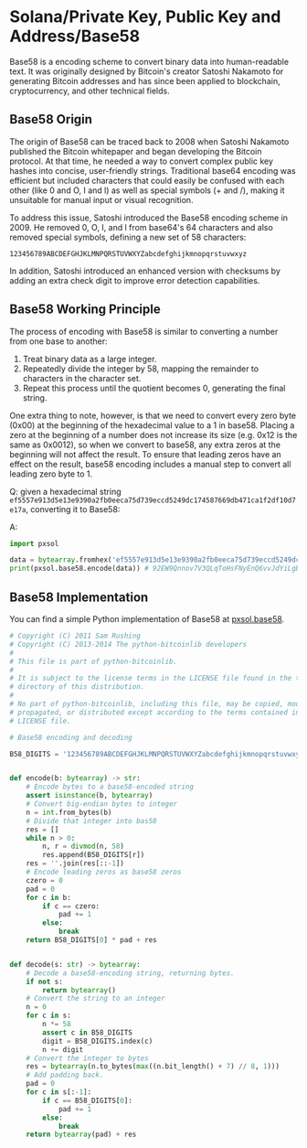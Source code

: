 # Solana/Private Key, Public Key and Address/Base58

Base58 is a encoding scheme to convert binary data into human-readable text. It was originally designed by Bitcoin's creator Satoshi Nakamoto for generating Bitcoin addresses and has since been applied to blockchain, cryptocurrency, and other technical fields.

## Base58 Origin

The origin of Base58 can be traced back to 2008 when Satoshi Nakamoto published the Bitcoin whitepaper and began developing the Bitcoin protocol. At that time, he needed a way to convert complex public key hashes into concise, user-friendly strings. Traditional base64 encoding was efficient but included characters that could easily be confused with each other (like 0 and O, I and l) as well as special symbols (+ and /), making it unsuitable for manual input or visual recognition.

To address this issue, Satoshi introduced the Base58 encoding scheme in 2009. He removed 0, O, I, and l from base64's 64 characters and also removed special symbols, defining a new set of 58 characters:

```text
123456789ABCDEFGHJKLMNPQRSTUVWXYZabcdefghijkmnopqrstuvwxyz
```

In addition, Satoshi introduced an enhanced version with checksums by adding an extra check digit to improve error detection capabilities.

## Base58 Working Principle

The process of encoding with Base58 is similar to converting a number from one base to another:

1. Treat binary data as a large integer.
2. Repeatedly divide the integer by 58, mapping the remainder to characters in the character set.
3. Repeat this process until the quotient becomes 0, generating the final string.

One extra thing to note, however, is that we need to convert every zero byte (0x00) at the beginning of the hexadecimal value to a 1 in base58. Placing a zero at the beginning of a number does not increase its size (e.g. 0x12 is the same as 0x0012), so when we convert to base58, any extra zeros at the beginning will not affect the result. To ensure that leading zeros have an effect on the result, base58 encoding includes a manual step to convert all leading zero byte to 1.

Q: given a hexadecimal string `ef5557e913d5e13e9390a2fb0eeca75d739eccd5249dc174587669db471ca1f2df10d7e17a`, converting it to Base58:

A:

```py
import pxsol

data = bytearray.fromhex('ef5557e913d5e13e9390a2fb0eeca75d739eccd5249dc174587669db471ca1f2df10d7e17a')
print(pxsol.base58.encode(data)) # 92EW9Qnnov7V3QLqToHsFNyEnQ6vvJdYiLgBTfLCv3J5XJjnh1K
```

## Base58 Implementation

You can find a simple Python implementation of Base58 at [pxsol.base58](https://github.com/mohanson/pxsol/blob/master/pxsol/base58.py).

```py
# Copyright (C) 2011 Sam Rushing
# Copyright (C) 2013-2014 The python-bitcoinlib developers
#
# This file is part of python-bitcoinlib.
#
# It is subject to the license terms in the LICENSE file found in the top-level
# directory of this distribution.
#
# No part of python-bitcoinlib, including this file, may be copied, modified,
# propagated, or distributed except according to the terms contained in the
# LICENSE file.

# Base58 encoding and decoding

B58_DIGITS = '123456789ABCDEFGHJKLMNPQRSTUVWXYZabcdefghijkmnopqrstuvwxyz'


def encode(b: bytearray) -> str:
    # Encode bytes to a base58-encoded string
    assert isinstance(b, bytearray)
    # Convert big-endian bytes to integer
    n = int.from_bytes(b)
    # Divide that integer into bas58
    res = []
    while n > 0:
        n, r = divmod(n, 58)
        res.append(B58_DIGITS[r])
    res = ''.join(res[::-1])
    # Encode leading zeros as base58 zeros
    czero = 0
    pad = 0
    for c in b:
        if c == czero:
            pad += 1
        else:
            break
    return B58_DIGITS[0] * pad + res


def decode(s: str) -> bytearray:
    # Decode a base58-encoding string, returning bytes.
    if not s:
        return bytearray()
    # Convert the string to an integer
    n = 0
    for c in s:
        n *= 58
        assert c in B58_DIGITS
        digit = B58_DIGITS.index(c)
        n += digit
    # Convert the integer to bytes
    res = bytearray(n.to_bytes(max((n.bit_length() + 7) // 8, 1)))
    # Add padding back.
    pad = 0
    for c in s[:-1]:
        if c == B58_DIGITS[0]:
            pad += 1
        else:
            break
    return bytearray(pad) + res
```
